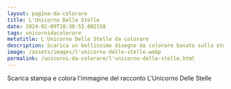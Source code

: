 ```yaml
---
layout: pagina-da-colorare
title: L'Unicorno Delle Stelle
date: 2024-02-09T18:30:53.002158
tags: unicornidacolorare
metatitle: L'Unicorno Delle Stelle da colorare
description: Scarica un bellissimo disegno da colorare basato sulla storia L'Unicorno Delle Stelle
image: /assets/images/l'unicorno-delle-stelle.webp
permalink: /unicorni-da-colorare/l'unicorno-delle-stelle.html
---
```

Scarica stampa e colora l'immagine del racconto L'Unicorno Delle Stelle
